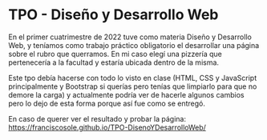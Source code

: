# TPO - Diseño y Desarrollo Web
En el primer cuatrimestre de 2022 tuve como materia Diseño y Desarrollo Web, y teníamos como trabajo práctico obligatorio el desarrollar una página sobre el rubro que querramos. En mi caso elegí una pizzería que pertenecería a la facultad y estaría ubicada dentro de la misma.

Este tpo debía hacerse con todo lo visto en clase (HTML, CSS y JavaScript principalmente y Bootstrap si querías pero tenías que limpiarlo para que no demore la carga) y actualmente podría ver de hacerle algunos cambios pero lo dejo de esta forma porque así fue como se entregó.

En caso de querer ver el resultado y probar la página: https://franciscosole.github.io/TPO-DisenoYDesarrolloWeb/
